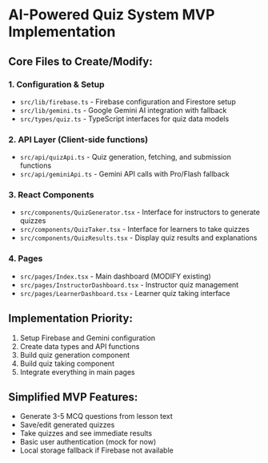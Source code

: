 # AI-Powered Quiz System MVP Implementation

## Core Files to Create/Modify:

### 1. Configuration & Setup
- `src/lib/firebase.ts` - Firebase configuration and Firestore setup
- `src/lib/gemini.ts` - Google Gemini AI integration with fallback
- `src/types/quiz.ts` - TypeScript interfaces for quiz data models

### 2. API Layer (Client-side functions)
- `src/api/quizApi.ts` - Quiz generation, fetching, and submission functions
- `src/api/geminiApi.ts` - Gemini API calls with Pro/Flash fallback

### 3. React Components
- `src/components/QuizGenerator.tsx` - Interface for instructors to generate quizzes
- `src/components/QuizTaker.tsx` - Interface for learners to take quizzes
- `src/components/QuizResults.tsx` - Display quiz results and explanations

### 4. Pages
- `src/pages/Index.tsx` - Main dashboard (MODIFY existing)
- `src/pages/InstructorDashboard.tsx` - Instructor quiz management
- `src/pages/LearnerDashboard.tsx` - Learner quiz taking interface

## Implementation Priority:
1. Setup Firebase and Gemini configuration
2. Create data types and API functions
3. Build quiz generation component
4. Build quiz taking component
5. Integrate everything in main pages

## Simplified MVP Features:
- Generate 3-5 MCQ questions from lesson text
- Save/edit generated quizzes
- Take quizzes and see immediate results
- Basic user authentication (mock for now)
- Local storage fallback if Firebase not available